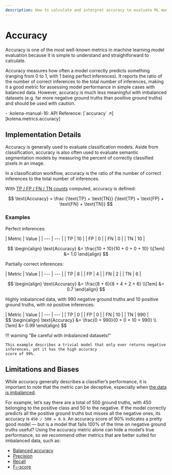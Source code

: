 ```yaml
---
description: How to calculate and interpret accuracy to evaluate ML model performance
---
```


# Accuracy

Accuracy is one of the most well-known metrics in machine learning model evaluation because it is simple to understand
and straightforward to calculate.

Accuracy measures how often a model correctly predicts something (ranging from 0 to 1, with 1 being perfect
inferences). It reports the ratio of the number of correct inferences to the total number of inferences,
making it a good metric for assessing model performance in simple cases with balanced data. However, accuracy is much
less meaningful with imbalanced datasets (e.g. far more negative ground truths than positive ground truths)
and should be used with caution.

<div class="grid cards" markdown>
- :kolena-manual-16: API Reference: [`accuracy` ↗][kolena.metrics.accuracy]
</div>

## Implementation Details

Accuracy is generally used to evaluate classification models. Aside from classification, accuracy is also often
used to evaluate semantic segmentation models by measuring the percent of correctly classified pixels in an image.

In a classification workflow, accuracy is the ratio of the number of correct inferences to the total number of inferences.

With [TP / FP / FN / TN counts](./tp-fp-fn-tn.md) computed, accuracy is defined:

$$
\text{Accuracy} =  \frac {\text{TP} + \text{TN}} {\text{TP} + \text{FP} + \text{FN} + \text{TN}}
$$

### Examples

Perfect inferences:

<div class="grid" markdown>
| Metric | Value |
| --- | --- |
| TP | 10 |
| FP | 0 |
| FN | 0 |
| TN | 10 |

$$
\begin{align}
\text{Accuracy} &= \frac{10 + 10}{10 + 0 + 0 + 10} \\[1em]
&= 1.0
\end{align}
$$
</div>

Partially correct inferences:

<div class="grid" markdown>
| Metric | Value |
| --- | --- |
| TP | 8 |
| FP | 4 |
| FN | 2 |
| TN | 6 |

$$
\begin{align}
\text{Accuracy} &= \frac{8 + 6}{8 + 4 + 2 + 6} \\[1em]
&= 0.7
\end{align}
$$
</div>

Highly imbalanced data, with 990 negative ground truths and 10 positive ground truths, with _no_ positive inferences:

<div class="grid" markdown>
| Metric | Value |
| --- | --- |
| TP | 0 |
| FP | 0 |
| FN | 10 |
| TN | 990 |

<div markdown>
$$
\begin{align}
\text{Accuracy} &= \frac{0 + 990}{0 + 0 + 10 + 990} \\[1em]
&= 0.99
\end{align}
$$

!!! warning "Be careful with imbalanced datasets!"

    This example describes a trivial model that only ever returns negative inferences, yet it has the high accuracy
    score of 99%.
</div>
</div>

## Limitations and Biases

While accuracy generally describes a classifier’s performance, it is important to note that the metric can be deceptive,
especially when [the data is imbalanced](https://stephenallwright.com/imbalanced-data/).

For example, let’s say there
are a total of 500 ground truths, with 450 belonging to the positive class and 50 to the negative.
If the model correctly predicts all the positive ground truths but misses all the negative ones,
its accuracy is `450 / 500 = 0.9`. An accuracy score of 90% indicates a pretty good model —
but is a model that fails 100% of the time on negative ground truths useful?
Using the accuracy metric alone can hide a model’s true performance,
so we recommend other metrics that are better suited for
imbalanced data, such as:

- [Balanced accuracy](https://stephenallwright.com/balanced-accuracy/)
- [Precision](./precision.md)
- [Recall](./recall.md)
- [F<sub>1</sub>-score](./f1-score.md)
